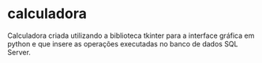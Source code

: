 # calculadora
Calculadora criada utilizando a biblioteca tkinter para a interface gráfica em python e que insere as operações executadas no banco de dados SQL Server.
